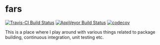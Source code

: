 # fars

[![Travis-CI Build Status](https://travis-ci.org/DragosMG/fars.svg?branch=master)](https://travis-ci.org/DragosMG/fars)
[![AppVeyor Build Status](https://ci.appveyor.com/api/projects/status/github/DragosMG/fars?branch=master&svg=true)](https://ci.appveyor.com/project/DragosMG/fars)
[![codecov](https://codecov.io/gh/DragosMG/fars/branch/master/graph/badge.svg)](https://codecov.io/gh/DragosMG/fars)

This is a place where I play around with various things related to package building, continuous integration, unit testing etc. 
